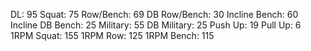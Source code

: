 DL: 95
 Squat: 75
 Row/Bench: 69
 DB Row/Bench: 30
 Incline Bench: 60
 Incline DB Bench: 25
 Military: 55
 DB Military: 25
 Push Up: 19
 Pull Up: 6
 1RPM Squat: 155
 1RPM Row: 125
 1RPM Bench: 115
